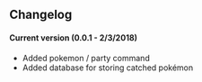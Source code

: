## Changelog

#### Current version (0.0.1 - 2/3/2018)
* Added pokemon / party command
* Added database for storing catched pokémon
